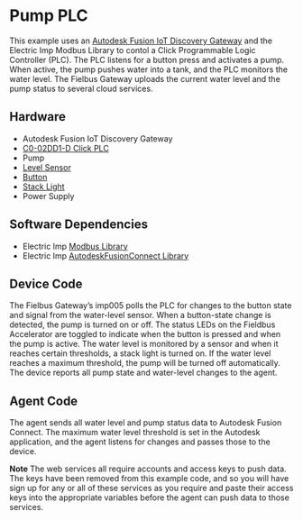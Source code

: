 # Pump PLC

This example uses an [Autodesk Fusion IoT Discovery Gateway](https://electricimp.com/docs/hardware/resources/reference-designs/autodeskgateway/) and the Electric Imp Modbus Library to contol a Click Programmable Logic Controller (PLC). The PLC listens for a button press and activates a pump. When active, the pump pushes water into a tank, and the PLC monitors the water level. The Fielbus Gateway uploads the current water level and the pump status to several cloud services.

## Hardware

- Autodesk Fusion IoT Discovery Gateway
- [C0-02DD1-D Click PLC](https://www.automationdirect.com/adc/Shopping/Catalog/Programmable_Controllers/CLICK_Series_PLCs_(Stackable_Micro_Brick)/PLC_Units/C0-02DD1-D?utm_source=google&utm_medium=product-search&gclid=CPeB4NWljNQCFUlNfgod9l4OVg)
- Pump
- [Level Sensor](https://www.amazon.com/KUS-USA-Water-Level-Sensor/dp/B00Y831Q0S/ref=sr_1_8?ie=UTF8&qid=1495758476&sr=8-8&keywords=gas+level+sensor)
- [Button](https://www.amazon.com/Big-Dome-Push-Button-Red/dp/B00CYGTH9I/ref=sr_1_1?ie=UTF8&qid=1495758339&sr=8-1&keywords=big+red+button)
- [Stack Light](https://www.amazon.com/uxcell-Bulbs-Yellow-Industrial-Signal/dp/B019OGDR32/ref=sr_1_4_a_it?ie=UTF8&qid=1495758536&sr=8-4&keywords=stack+light)
- Power Supply

## Software Dependencies

- Electric Imp [Modbus Library](https://github.com/electricimp/Modbus)
- Electric Imp [AutodeskFusionConnect Library](https://github.com/electricimp/AutodeskFusionConnect)

## Device Code

The Fielbus Gateway’s imp005 polls the PLC for changes to the button state and signal from the water-level sensor. When a button-state change is detected, the pump is turned on or off. The status LEDs on the Fieldbus Accelerator are toggled to indicate when the button is pressed and when the pump is active. The water level is monitored by a sensor and when it reaches certain thresholds, a stack light is turned on. If the water level reaches a maximum threshold, the pump will be turned off automatically. The device reports all pump state and water-level changes to the agent.

## Agent Code

The agent sends all water level and pump status data to Autodesk Fusion Connect. The maximum water level threshold is set in the Autodesk application, and the agent listens for changes and passes those to the device.

**Note** The web services all require accounts and access keys to push data. The keys have been removed from this example code, and so you will have sign up for any or all of these services as you require and paste their access keys into the appropriate variables before the agent can push data to those services.
